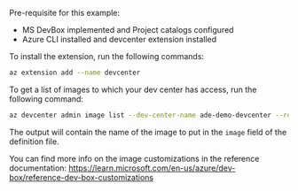 Pre-requisite for this example:
- MS DevBox implemented and Project catalogs configured
- Azure CLI installed and devcenter extension installed

To install the extension, run the following commands:

```bash
az extension add --name devcenter
```
To get a list of images to which your dev center has access, run the following command:

```bash
az devcenter admin image list --dev-center-name ade-demo-devcenter --resource-group ade-demo-rg --query "[].{Name:name,Description:description}" --output table
```

The output will contain the name of the image to put in the `image` field of the definition file.

You can find more info on the image customizations in the reference documentation:
https://learn.microsoft.com/en-us/azure/dev-box/reference-dev-box-customizations

